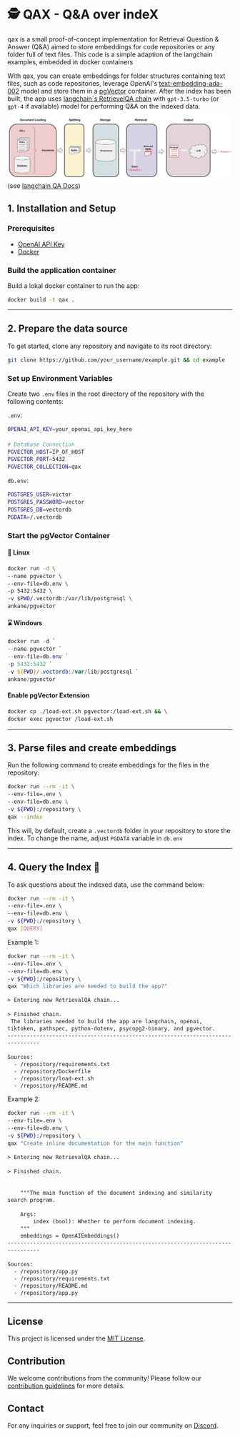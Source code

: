 # 🕵 QAX - Q&A over indeX

qax is a small proof-of-concept implementation for Retrieval Question & Answer (Q&A) aimed to store embeddings for code repositories or any folder full of text files. This code is a simple adaption of the langchain examples, embedded in docker containers

With qax, you can create embeddings for folder structures containing text files, such as code repositories, leverage OpenAI's [text-embedding-ada-002](https://platform.openai.com/docs/guides/embeddings) model and store them in a [pgVector](https://python.langchain.com/docs/integrations/vectorstores/pgvector) container. 
After the index has been built, the app uses [langchain´s RetrievelQA chain](https://python.langchain.com/docs/use_cases/question_answering/how_to/vector_db_qa) with `gpt-3.5-turbo` (or `gpt-4` if available) model for performing Q&A on the indexed data.


![Alt text](doc/qa_flow.jpeg)
(see [langchain QA Docs](https://python.langchain.com/docs/use_cases/question_answering/))

## 1. Installation and Setup

### Prerequisites

- [OpenAI API Key](https://platform.openai.com/account/api-keys)
- [Docker](https://docs.docker.com/get-docker/)


### Build the application container

Build a lokal docker container to run the app:

```sh
docker build -t qax .
```

___

## 2. Prepare the data source

To get started, clone any repository and navigate to its root directory:

```sh
git clone https://github.com/your_username/example.git && cd example
```

### Set up Environment Variables

Create two `.env` files in the root directory of the repository with the following contents:

`.env`:
```sh
OPENAI_API_KEY=your_openai_api_key_here

# Database Connection
PGVECTOR_HOST=IP_OF_HOST
PGVECTOR_PORT=5432
PGVECTOR_COLLECTION=qax
```

`db.env`:
```sh
POSTGRES_USER=victor
POSTGRES_PASSWORD=vector
POSTGRES_DB=vectordb
PGDATA=/.vectordb
```

### Start the pgVector Container

#### 🐧 Linux 
```sh
docker run -d \
--name pgvector \
--env-file=db.env \
-p 5432:5432 \
-v $PWD/.vectordb:/var/lib/postgresql \
ankane/pgvector
```

#### ⌛ Windows 
```powershell
docker run -d `
--name pgvector `
--env-file=db.env `
-p 5432:5432 `
-v ${PWD}/.vectordb:/var/lib/postgresql `
ankane/pgvector
```

#### Enable pgVector Extension

```sh
docker cp ./load-ext.sh pgvector:/load-ext.sh && \
docker exec pgvector /load-ext.sh
```
___

## 3. Parse files and create embeddings

Run the following command to create embeddings for the files in the repository:

```sh
docker run --rm -it \
--env-file=.env \
--env-file=db.env \
-v ${PWD}:/repository \
qax --index
```

This will, by default, create a `.vectordb` folder in your repository to store the index. 
To change the name, adjust `PGDATA` variable in `db.env`

___

## 4. Query the Index 💬

To ask questions about the indexed data, use the command below:

```sh
docker run --rm -it \
--env-file=.env \
--env-file=db.env \
-v ${PWD}:/repository \
qax [QUERY]
```

Example 1:

```sh
docker run --rm -it \
--env-file=.env \
--env-file=db.env \
-v ${PWD}:/repository \
qax "Which libraries are needed to build the app?"
```
```
> Entering new RetrievalQA chain...

> Finished chain.
 The libraries needed to build the app are langchain, openai, tiktoken, pathspec, python-dotenv, psycopg2-binary, and pgvector.
--------------------------------------------------------------------------------

Sources:
  - /repository/requirements.txt
  - /repository/Dockerfile
  - /repository/load-ext.sh
  - /repository/README.md
```

Example 2:

```sh
docker run --rm -it \
--env-file=.env \
--env-file=db.env \
-v ${PWD}:/repository \
qax "Create inline documentation for the main function"
```

```
> Entering new RetrievalQA chain...

> Finished chain.


    """The main function of the document indexing and similarity search program.

    Args:
        index (bool): Whether to perform document indexing.
    """
    embeddings = OpenAIEmbeddings()
--------------------------------------------------------------------------------

Sources:
  - /repository/app.py
  - /repository/requirements.txt
  - /repository/README.md
  - /repository/app.py
```

___

## License

This project is licensed under the [MIT License](LICENSE).

## Contribution

We welcome contributions from the community! Please follow our [contribution guidelines](link_to_contribution_guidelines) for more details.

## Contact

For any inquiries or support, feel free to join our community on [Discord](https://discord.com/channels/1055055966317588510/1055055966317588513).
